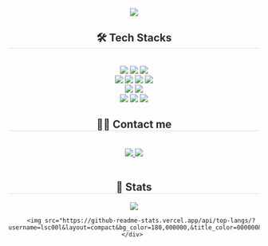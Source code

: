 <!-- ## Hi there 👋 -->

<!--
**lsc00l/lsc00l** is a ✨ _special_ ✨ repository because its `README.md` (this file) appears on your GitHub profile.

Here are some ideas to get you started:

- 🔭 I’m currently working on ...
- 🌱 I’m currently learning ...
- 👯 I’m looking to collaborate on ...
- 🤔 I’m looking for help with ...
- 💬 Ask me about ...
- 📫 How to reach me: ...
- 😄 Pronouns: ...
- ⚡ Fun fact: ...
-->
<div align= "center">
    <img src="https://capsule-render.vercel.app/api?type=waving&color=0:69c9c4,100:4a5fb5&height=180&text=Hello%20I'm%20Siwon&animation=&fontColor=ffffff&fontSize=40" />
</div>
<div align= "center">
    <h2 style="border-bottom: 1px solid #d8dee4; color: #282d33;"> 🛠️ Tech Stacks </h2> 
    <br> 
    <div style="margin: 0 auto; text-align: center;" align= "center"> 
        <img src="https://img.shields.io/badge/Java-007396?style=for-the-badge&logo=Java&logoColor=white">
        <img src="https://img.shields.io/badge/Spring-6DB33F?style=for-the-badge&logo=Spring&logoColor=white">
        <img src="https://img.shields.io/badge/Spring Boot-6DB33F?style=for-the-badge&logo=Spring Boot&logoColor=white">
        <br/>
        <img src="https://img.shields.io/badge/Javascript-F7DF1E?style=for-the-badge&logo=Javascript&logoColor=white">
        <img src="https://img.shields.io/badge/CSS3-1572B6?style=for-the-badge&logo=CSS3&logoColor=white">
        <img src="https://img.shields.io/badge/HTML5-E34F26?style=for-the-badge&logo=HTML5&logoColor=white">
        <img src="https://img.shields.io/badge/React-61DAFB?style=for-the-badge&logo=React&logoColor=white">
        <br/>
        <img src="https://img.shields.io/badge/MySQL-4479A1?style=for-the-badge&logo=MySQL&logoColor=white">
        <img src="https://img.shields.io/badge/MariaDB-003545?style=for-the-badge&logo=MariaDB&logoColor=white">
        <br/>
        <img src="https://img.shields.io/badge/Go-00ADD8?style=for-the-badge&logo=Go&logoColor=white">
        <img src="https://img.shields.io/badge/Python-3776AB?style=for-the-badge&logo=Python&logoColor=white">
        <img src="https://img.shields.io/badge/Jenkins-D24939?style=for-the-badge&logo=Jenkins&logoColor=white">
    </div>
</div>
<div align= "center">
    <h2 style="border-bottom: 1px solid #d8dee4; color: #282d33;"> 🧑‍💻 Contact me </h2> 
    <br> 
<div align= "center"> 
    <a href=mailto:lsiwon922@gmail.com> <img src="https://img.shields.io/badge/Gmail-EA4335?style=for-the-badge&logo=Gmail&logoColor=white&link=mailto:lsiwon922@gmail.com"> </a>
    <a href=https://www.notion.so/Lee-Siwon-a804d9ea4b764dad829971cd7def2bbe?pvs=4> 
        <img src="https://img.shields.io/badge/Notion-000000?style=for-the-badge&logo=Notion&logoColor=white&link=https://www.notion.so/Lee-Siwon-a804d9ea4b764dad829971cd7def2bbe?pvs=4"> 
    </a>
</div>  
<br> 
</div>
<div align= "center"> 
    <h2 style="border-bottom: 1px solid #d8dee4; color: #282d33;"> 🏅 Stats </h2> 
    <div align= "center"> 
        <img src="https://github-readme-stats.vercel.app/api?username=lsc00l&custom_title=lsc00l's Github Stat&bg_color=180,000000,&title_color=000000&text_color=000000"/>
        
        <img src="https://github-readme-stats.vercel.app/api/top-langs/?username=lsc00l&layout=compact&bg_color=180,000000,&title_color=000000&text_color=000000"/> 
    </div> 
</div>

    
